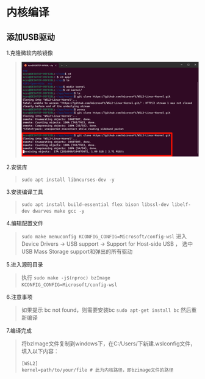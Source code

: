 # 内核编译

## 添加USB驱动
1.克隆微软内核镜像
> ![](./1.png)

2.安装库
> ```sudo apt install libncurses-dev -y```

3.安装编译工具
> ```sudo apt install build-essential flex bison libssl-dev libelf-dev dwarves make gcc -y```

4.编辑配置文件
> ```sudo make menuconfig KCONFIG_CONFIG=Microsoft/config-wsl```
> 进入Device Drivers -> USB support -> Support for Host-side USB ，
> 选中 USB Mass Storage support和弹出的所有驱动


5.进入源码目录
> 执行 ```sudo make -j$(nproc) bzImage KCONFIG_CONFIG=Microsoft/config-wsl```


6.注意事项
> 如果提示 bc not found，则需要安装bc
> ```sudo apt-get install bc```
> 然后重新编译


7.编译完成
> 将bzImage文件复制到windows下，在C:/Users/<username>下新建.wslconfig文件，填入以下内容：
> ```
> [WSL2]
> kernel=path/to/your/file # 此为内核路径，即bzimage文件的路径
```
